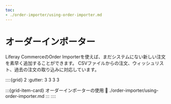 ```yaml
---
toc:
- ./order-importer/using-order-importer.md
---
```


# オーダーインポーター

Liferay CommerceのOrder Importerを使えば、まだシステムにない新しい注文を素早く追加することができます。 CSVファイルからの注文、ウィッシュリスト、過去の注文の取り込みに対応しています。

::::{grid} 2
:gutter: 3 3 3 3

:::{grid-item-card} オーダーインポーターの使用
:link: ./order-importer/using-order-importer.md
:::
::::
